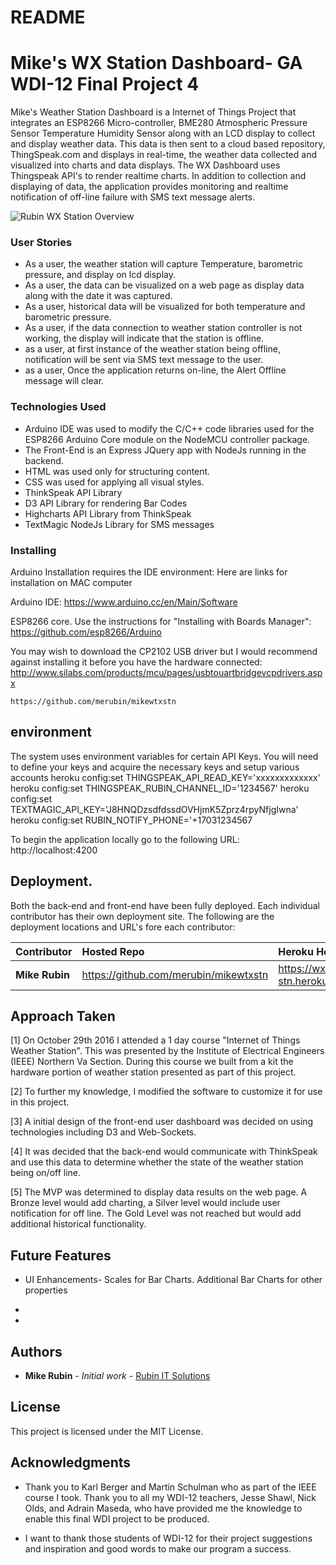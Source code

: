 # README


# Mike's WX Station Dashboard- GA WDI-12 Final Project 4

Mike's Weather Station Dashboard is a Internet of Things Project that integrates an ESP8266 Micro-controller, BME280 Atmospheric Pressure Sensor Temperature Humidity Sensor along with an LCD display to collect and display weather data.  This data is then sent to a cloud based repository, ThingSpeak.com and displays in real-time, the weather data collected and visualized into charts and data displays. The WX Dashboard uses Thingspeak API's to render realtime charts.  In addition to collection and displaying of data, the application provides monitoring and realtime notification of off-line failure with SMS text message alerts.

![Rubin WX Station Overview](http://rubinsworld.com/ga/rubin-wx-stn/overviewv1.png)

### User Stories

* As a user, the weather station will capture Temperature, barometric pressure, and display on lcd display.
* As a user, the data can be visualized on a web page as display data along with the date it was captured.
* As a user, historical data will be visualized for both temperature and barometric pressure.
* As a user, if the data connection to weather station controller is not working, the display will indicate that the station is offline.
* as a user, at first instance of the weather station being offline, notification will be sent via SMS text message to the user.
* as a user, Once the application returns on-line, the Alert Offline message will clear.



### Technologies Used

* Arduino IDE was used to modify the C/C++ code libraries used for the ESP8266 Arduino Core module on the NodeMCU controller package.
* The Front-End is an Express JQuery app with NodeJs running in the backend.
* HTML was used only for structuring content.
* CSS was used for applying all visual styles.
* ThinkSpeak API Library
* D3 API Library for rendering Bar Codes
* Highcharts API Library from ThinkSpeak
* TextMagic NodeJs Library for SMS messages


### Installing

Arduino Installation requires the IDE environment:  Here are links for installation on MAC computer

Arduino IDE:
https://www.arduino.cc/en/Main/Software

ESP8266 core. Use the instructions for "Installing with Boards Manager":
https://github.com/esp8266/Arduino

You may wish to download the CP2102 USB driver but I would recommend against installing it before you have the hardware connected:
http://www.silabs.com/products/mcu/pages/usbtouartbridgevcpdrivers.aspx


```
https://github.com/merubin/mikewtxstn

```
## environment
The system uses environment variables for certain API Keys.  You will need to define your keys and acquire
the necessary keys and setup various accounts
heroku config:set THINGSPEAK_API_READ_KEY='xxxxxxxxxxxxx'
heroku config:set THINGSPEAK_RUBIN_CHANNEL_ID='1234567'
heroku config:set TEXTMAGIC_API_KEY='J8HNQDzsdfdssdOVHjmK5Zprz4rpyNfjgIwna'
heroku config:set RUBIN_NOTIFY_PHONE='+17031234567



To begin the application locally go to the following URL:
http://localhost:4200


## Deployment.
  Both the back-end and front-end have been fully deployed.  Each individual contributor has their own deployment site. The following are the deployment locations and URL's fore each contributor:



|Contributor  | Hosted Repo | Heroku Host URL |
| ----------- | :------------- | :---------- |
|**Mike Rubin**| https://github.com/merubin/mikewtxstn |https://wx-stn.herokuapp.com/ |  


## Approach Taken

[1] On October 29th 2016 I attended a 1 day course "Internet of Things Weather Station". This was presented by the Institute of Electrical Engineers (IEEE) Northern Va Section. During this course we built from a kit the hardware portion of weather station presented as part of this project.

[2] To further my knowledge, I modified the software to customize it for use in this project.

[3] A initial design of the front-end user dashboard was decided on using technologies including D3 and Web-Sockets.

[4] It was decided that the back-end would communicate with ThinkSpeak and use this data to determine whether the state of the weather station being on/off line.

[5] The MVP was determined to display data results on the web page.  A Bronze level would add charting, a Silver level would include user notification for off line.  The Gold Level was not reached but would add additional historical functionality.


## Future Features
* UI Enhancements- Scales for Bar Charts.  Additional Bar Charts for other properties
-
-


## Authors
* **Mike Rubin** - *Initial work* - [Rubin IT Solutions](http://mike-rubin.com)


## License

This project is licensed under the MIT License.

## Acknowledgments

* Thank you to Karl Berger and Martin Schulman who as part of the IEEE course I took. Thank you to all my WDI-12 teachers, Jesse Shawl, Nick Olds, and Adrain Maseda, who have provided me the knowledge to enable this final WDI project to be produced.

* I want to thank those students of WDI-12 for their project suggestions and inspiration and good words to make our program a success.
